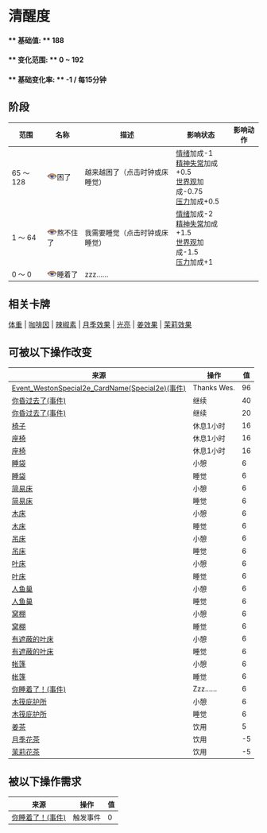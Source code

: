 # 清醒度  
>   
  
#### ** 基础值: ** 188   
#### ** 变化范围: ** 0 ~ 192  
#### ** 基础变化率: ** -1 / 每15分钟  
## 阶段  
范围  |  名称  |  描述  |  影响状态  |  影响动作  
----  |  ----  |  ----  |  ----  |  ----  
65 ～ 128  |  <img decoding="async" src="Sprite/Sleepy.png" href="a.md" style="max-width:20px;max-height:20px;">困了  |  越来越困了（点击时钟或床睡觉）  |  [情绪](Morale.md)加成-1<br>[精神失常](MindState.md)加成+0.5<br>[世界观](Structure.md)加成-0.75<br>[压力](Stress.md)加成+0.5  |    
1 ～ 64  |  <img decoding="async" src="Sprite/Sleepy.png" href="a.md" style="max-width:20px;max-height:20px;">熬不住了  |  我需要睡觉（点击时钟或床睡觉）  |  [情绪](Morale.md)加成-2<br>[精神失常](MindState.md)加成+1.5<br>[世界观](Structure.md)加成-1.5<br>[压力](Stress.md)加成+1  |    
0 ～ 0  |  <img decoding="async" src="Sprite/Sleepy.png" href="a.md" style="max-width:20px;max-height:20px;">睡着了  |  zzz……  |    |    
## 相关卡牌  
[体重](Weight.md)  |  [咖啡因](Caffeine.md)  |  [辣椒素](Capsaicin.md)  |  [月季效果](ChinaRoseEffect.md)  |  [光亮](Light.md)  |  [姜效果](GingerEffect.md)  |  [茉莉效果](JasmineEffect.md)  
## 可被以下操作改变  
来源  |  操作  |  值  
----  |  ----  |  ----  
[Event_WestonSpecial2e_CardName(Special2e)(事件)](Event_WestonSpecial2e.md)  |  Thanks Wes.  |  96  
[你昏过去了(事件)](Event_FaintDizzy.md)  |  继续  |  40  
[你昏过去了(事件)](Event_FaintExhaustion.md)  |  继续  |  20  
[椅子](ChairPlaced.md)  |  休息1小时  |  16  
[座椅](SeatAttached.md)  |  休息1小时  |  16  
[座椅](SeatPlaced.md)  |  休息1小时  |  16  
[睡袋](BedRoll.md)  |  小憩  |  6  
[睡袋](BedRoll.md)  |  睡觉  |  6  
[简易床](BedRustic.md)  |  小憩  |  6  
[简易床](BedRustic.md)  |  睡觉  |  6  
[木床](BedWooden.md)  |  小憩  |  6  
[木床](BedWooden.md)  |  睡觉  |  6  
[吊床](Hammock.md)  |  小憩  |  6  
[吊床](Hammock.md)  |  睡觉  |  6  
[叶床](LeafBed.md)  |  小憩  |  6  
[叶床](LeafBed.md)  |  睡觉  |  6  
[人鱼巢](MermaidNest.md)  |  小憩  |  6  
[人鱼巢](MermaidNest.md)  |  睡觉  |  6  
[窝棚](Shelter.md)  |  小憩  |  6  
[窝棚](Shelter.md)  |  睡觉  |  6  
[有遮蔽的叶床](ShelteredLeafBed.md)  |  小憩  |  6  
[有遮蔽的叶床](ShelteredLeafBed.md)  |  睡觉  |  6  
[帐篷](TentDeployed.md)  |  小憩  |  6  
[帐篷](TentDeployed.md)  |  睡觉  |  6  
[你睡着了！(事件)](Event_FallingAsleep.md)  |  Zzz……  |  6  
[木筏庇护所](RaftShelter.md)  |  小憩  |  6  
[木筏庇护所](RaftShelter.md)  |  睡觉  |  6  
[姜茶](LQ_GingerTea.md)  |  饮用  |  5  
[月季花茶](LQ_ChinaRoseTea.md)  |  饮用  |  -5  
[茉莉花茶](LQ_JasmineTea.md)  |  饮用  |  -5  
## 被以下操作需求  
来源  |  操作  |  值  
----  |  ----  |  ----  
[你睡着了！(事件)](Event_FallingAsleep.md)  |  触发事件  |  0  
